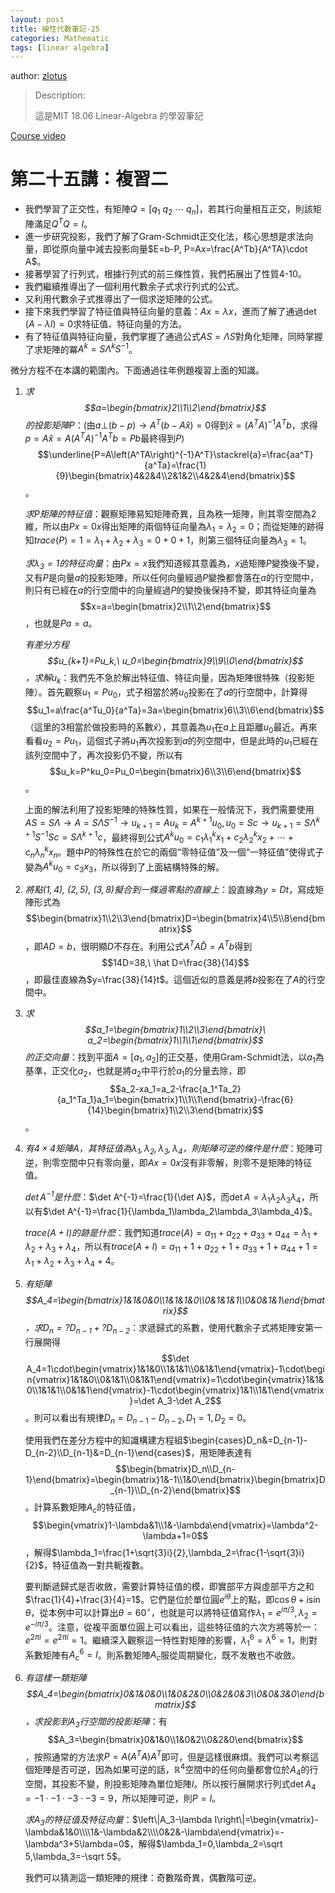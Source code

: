 ```yaml
---
layout: post
title: 線性代數筆記-25
categories: Mathematic
tags: [linear algebra]
---
```


author: [zlotus](https://github.com/zlotus/notes-linear-algebra)

> Description:
>
> 這是MIT 18.06 Linear-Algebra 的學習筆記	

[Course video](https://www.youtube.com/watch?v=QVKj3LADCnA&list=PLE7DDD91010BC51F8&index=26&ab_channel=MITOpenCourseWare)

<!-- more -->

# 第二十五講：複習二

* 我們學習了正交性，有矩陣$Q=\Bigg[q_1\ q_2\ \cdots\ q_n\Bigg]$，若其行向量相互正交，則該矩陣滿足$Q^TQ=I$。
* 進一步研究投影，我們了解了Gram-Schmidt正交化法，核心思想是求法向量，即從原向量中減去投影向量$E=b-P, P=Ax=\frac{A^Tb}{A^TA}\cdot A$。
* 接著學習了行列式，根據行列式的前三條性質，我們拓展出了性質4-10。
* 我們繼續推導出了一個利用代數余子式求行列式的公式。
* 又利用代數余子式推導出了一個求逆矩陣的公式。
* 接下來我們學習了特征值與特征向量的意義：$Ax=\lambda x$，進而了解了通過$\det(A-\lambda I)=0$求特征值、特征向量的方法。
* 有了特征值與特征向量，我們掌握了通過公式$AS=\Lambda S$對角化矩陣，同時掌握了求矩陣的冪$A^k=S\Lambda^kS^{-1}$。

微分方程不在本講的範圍內。下面通過往年例題複習上面的知識。

1. *求$$a=\begin{bmatrix}2\\1\\2\end{bmatrix}$$的投影矩陣$P$*：$\Bigg($由$a\bot(b-p)\rightarrow A^T(b-A\hat x)=0$得到$\hat x=\left(A^TA\right)^{-1}A^Tb$，求得$p=A\hat x=A\left(A^TA\right)^{-1}A^Tb=Pb$最終得到$P\Bigg)$$$\underline{P=A\left(A^TA\right)^{-1}A^T}\stackrel{a}=\frac{aa^T}{a^Ta}=\frac{1}{9}\begin{bmatrix}4&2&4\\2&1&2\\4&2&4\end{bmatrix}$$。
   
    *求$P$矩陣的特征值*：觀察矩陣易知矩陣奇異，且為秩一矩陣，則其零空間為$2$維，所以由$Px=0x$得出矩陣的兩個特征向量為$\lambda_1=\lambda_2=0$；而從矩陣的跡得知$trace(P)=1=\lambda_1+\lambda_2+\lambda_3=0+0+1$，則第三個特征向量為$\lambda_3=1$。
    
    *求$\lambda_3=1$的特征向量*：由$Px=x$我們知道經其意義為，$x$過矩陣$P$變換後不變，又有$P$是向量$a$的投影矩陣，所以任何向量經過$P$變換都會落在$a$的行空間中，則只有已經在$a$的行空間中的向量經過$P$的變換後保持不變，即其特征向量為$$x=a=\begin{bmatrix}2\\1\\2\end{bmatrix}$$，也就是$Pa=a$。
    
    *有差分方程$$u_{k+1}=Pu_k,\ u_0=\begin{bmatrix}9\\9\\0\end{bmatrix}$$，求解$u_k$*：我們先不急於解出特征值、特征向量，因為矩陣很特殊（投影矩陣）。首先觀察$u_1=Pu_0$，式子相當於將$u_0$投影在了$a$的行空間中，計算得$$u_1=a\frac{a^Tu_0}{a^Ta}=3a=\begin{bmatrix}6\\3\\6\end{bmatrix}$$（這里的$3$相當於做投影時的系數$\hat x$），其意義為$u_1$在$a$上且距離$u_0$最近。再來看看$u_2=Pu_1$，這個式子將$u_1$再次投影到$a$的列空間中，但是此時的$u_1$已經在該列空間中了，再次投影仍不變，所以有$$u_k=P^ku_0=Pu_0=\begin{bmatrix}6\\3\\6\end{bmatrix}$$。
    
    上面的解法利用了投影矩陣的特殊性質，如果在一般情況下，我們需要使用$AS=S\Lambda\rightarrow A=S\Lambda S^{-1} \rightarrow u_{k+1}=Au_k=A^{k+1}u_0, u_0=Sc\rightarrow u_{k+1}=S\Lambda^{k+1}S^{-1}Sc=S\Lambda^{k+1}c$，最終得到公式$A^ku_0=c_1\lambda_1^kx_1+c_2\lambda_2^kx_2+\cdots+c_n\lambda_n^kx_n$。題中$P$的特殊性在於它的兩個“零特征值”及一個“一特征值”使得式子變為$A^ku_0=c_3x_3$，所以得到了上面結構特殊的解。
    
2. *將點$(1,4),\ (2,5),\ (3,8)$擬合到一條過零點的直線上*：設直線為$y=Dt$，寫成矩陣形式為$$\begin{bmatrix}1\\2\\3\end{bmatrix}D=\begin{bmatrix}4\\5\\8\end{bmatrix}$$，即$AD=b$，很明顯$D$不存在。利用公式$A^TA\hat D=A^Tb$得到$$14D=38,\ \hat D=\frac{38}{14}$$，即最佳直線為$y=\frac{38}{14}t$。這個近似的意義是將$b$投影在了$A$的行空間中。

3. *求$$a_1=\begin{bmatrix}1\\2\\3\end{bmatrix}\ a_2=\begin{bmatrix}1\\1\\1\end{bmatrix}$$的正交向量*：找到平面$A=\Bigg[a_1,a_2\Bigg]$的正交基，使用Gram-Schmidt法，以$a_1$為基準，正交化$a_2$，也就是將$a_2$中平行於$a_1$的分量去除，即$$a_2-xa_1=a_2-\frac{a_1^Ta_2}{a_1^Ta_1}a_1=\begin{bmatrix}1\\1\\1\end{bmatrix}-\frac{6}{14}\begin{bmatrix}1\\2\\3\end{bmatrix}$$。

4. *有$4\times 4$矩陣$A$，其特征值為$\lambda_1,\lambda_2,\lambda_3,\lambda_4$，則矩陣可逆的條件是什麽*：矩陣可逆，則零空間中只有零向量，即$Ax=0x$沒有非零解，則零不是矩陣的特征值。

    *$\det A^{-1}$是什麽*：$\det A^{-1}=\frac{1}{\det A}$，而$\det A=\lambda_1\lambda_2\lambda_3\lambda_4$，所以有$\det A^{-1}=\frac{1}{\lambda_1\lambda_2\lambda_3\lambda_4}$。
    
    *$trace(A+I)$的跡是什麽*：我們知道$trace(A)=a_{11}+a_{22}+a_{33}+a_{44}=\lambda_1+\lambda_2+\lambda_3+\lambda_4$，所以有$trace(A+I)=a_{11}+1+a_{22}+1+a_{33}+1+a_{44}+1=\lambda_1+\lambda_2+\lambda_3+\lambda_4+4$。
    
5. *有矩陣$$A_4=\begin{bmatrix}1&1&0&0\\1&1&1&0\\0&1&1&1\\0&0&1&1\end{bmatrix}$$，求$D_n=?D_{n-1}+?D_{n-2}$*：求遞歸式的系數，使用代數余子式將矩陣安第一行展開得$$\det A_4=1\cdot\begin{vmatrix}1&1&0\\1&1&1\\0&1&1\end{vmatrix}-1\cdot\begin{vmatrix}1&1&0\\0&1&1\\0&1&1\end{vmatrix}=1\cdot\begin{vmatrix}1&1&0\\1&1&1\\0&1&1\end{vmatrix}-1\cdot\begin{vmatrix}1&1\\1&1\end{vmatrix}=\det A_3-\det A_2$$。則可以看出有規律$D_n=D_{n-1}-D_{n-2}, D_1=1, D_2=0$。

    使用我們在差分方程中的知識構建方程組$\begin{cases}D_n&=D_{n-1}-D_{n-2}\\D_{n-1}&=D_{n-1}\end{cases}$，用矩陣表達有$$\begin{bmatrix}D_n\\D_{n-1}\end{bmatrix}=\begin{bmatrix}1&-1\\1&0\end{bmatrix}\begin{bmatrix}D_{n-1}\\D_{n-2}\end{bmatrix}$$。計算系數矩陣$A_c$的特征值，$$\begin{vmatrix}1-\lambda&1\\1&-\lambda\end{vmatrix}=\lambda^2-\lambda+1=0$$，解得$\lambda_1=\frac{1+\sqrt{3}i}{2},\lambda_2=\frac{1-\sqrt{3}i}{2}$，特征值為一對共軛複數。
    
    要判斷遞歸式是否收斂，需要計算特征值的模，即實部平方與虛部平方之和$\frac{1}{4}+\frac{3}{4}=1$。它們是位於單位圓$e^{i\theta}$上的點，即$\cos\theta+i\sin\theta$，從本例中可以計算出$\theta=60^\circ$，也就是可以將特征值寫作$\lambda_1=e^{i\pi/3},\lambda_2=e^{-i\pi/3}$。注意，從複平面單位圓上可以看出，這些特征值的六次方將等於一：$e^{2\pi i}=e^{2\pi i}=1$。繼續深入觀察這一特性對矩陣的影響，$\lambda_1^6=\lambda^6=1$，則對系數矩陣有$A_c^6=I$。則系數矩陣$A_c$服從周期變化，既不发散也不收斂。 

6. *有這樣一類矩陣$$A_4=\begin{bmatrix}0&1&0&0\\1&0&2&0\\0&2&0&3\\0&0&3&0\end{bmatrix}$$，求投影到$A_3$行空間的投影矩陣*：有$$A_3=\begin{bmatrix}0&1&0\\1&0&2\\0&2&0\end{bmatrix}$$，按照通常的方法求$P=A\left(A^TA\right)A^T$即可，但是這樣很麻煩。我們可以考察這個矩陣是否可逆，因為如果可逆的話，$\mathbb{R}^4$空間中的任何向量都會位於$A_4$的行空間，其投影不變，則投影矩陣為單位矩陣$I$。所以按行展開求行列式$\det A_4=-1\cdot-1\cdot-3\cdot-3=9$，所以矩陣可逆，則$P=I$。

    *求$A_3$的特征值及特征向量*：$\left\|A_3-\lambda I\right\|=\begin{vmatrix}-\lambda&1&0\\\\1&-\lambda&2\\\\0&2&-\lambda\end{vmatrix}=-\lambda^3+5\lambda=0$，解得$\lambda_1=0,\lambda_2=\sqrt 5,\lambda_3=-\sqrt 5$。
    
    我們可以猜測這一類矩陣的規律：奇數階奇異，偶數階可逆。
